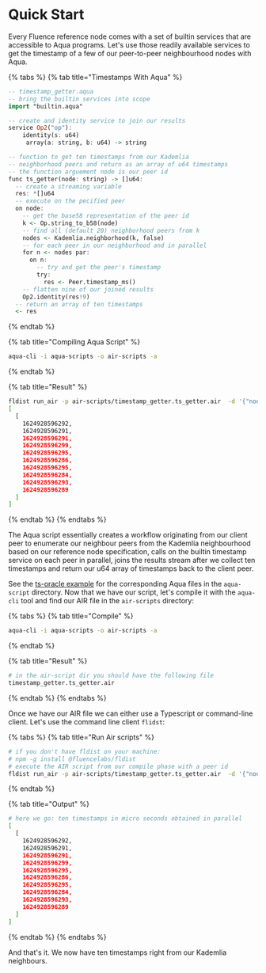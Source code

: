 # Quick Start

Every Fluence reference node comes with a set of builtin services that are accessible to Aqua programs. Let's use those readily available services to get the timestamp of a few of our peer-to-peer neighbourhood nodes with Aqua.

{% tabs %}
{% tab title="Timestamps With Aqua" %}
```haskell
-- timestamp_getter.aqua
-- bring the builtin services into scope
import "builtin.aqua"

-- create and identity service to join our results
service Op2("op"):
    identity(s: u64)
     array(a: string, b: u64) -> string

-- function to get ten timestamps from our Kademlia
-- neighborhood peers and return as an array of u64 timestamps
-- the function arguement node is our peer id
func ts_getter(node: string) -> []u64:
  -- create a streaming variable
  res: *[]u64
  -- execute on the pecified peer
  on node:
    -- get the base58 representation of the peer id
    k <- Op.string_to_b58(node)
    -- find all (default 20) neighborhood peers from k
    nodes <- Kademlia.neighborhood(k, false)
    -- for each peer in our neighborhood and in parallel
    for n <- nodes par:
      on n:
        -- try and get the peer's timestamp
        try:
          res <- Peer.timestamp_ms()
    -- flatten nine of our joined results
    Op2.identity(res!9)
  -- return an array of ten timestamps
  <- res
```
{% endtab %}

{% tab title="Compiling Aqua Script" %}
```bash
aqua-cli -i aqua-scripts -o air-scripts -a
```
{% endtab %}

{% tab title="Result" %}
```bash
fldist run_air -p air-scripts/timestamp_getter.ts_getter.air  -d '{"node":"12D3KooWHLxVhUQyAuZe6AHMB29P7wkvTNMn7eDMcsqimJYLKREf"}'  --generated
[
  [
    1624928596292,
    1624928596291,
    1624928596291,
    1624928596299,
    1624928596295,
    1624928596286,
    1624928596295,
    1624928596284,
    1624928596293,
    1624928596289
  ]
]
```
{% endtab %}
{% endtabs %}

The Aqua script essentially creates a workflow originating from our client peer to enumerate our neighbour peers from the Kademlia neighbourhood based on our reference node specification, calls on the builtin timestamp service on each peer in parallel,  joins the results stream after we collect ten timestamps and return our u64 array of timestamps back to the client peer.

 See the [ts-oracle example](https://github.com/fluencelabs/examples/tree/main/ts-oracle) for the corresponding Aqua files in the `aqua-script` directory.  Now that we  have our script, let's compile it with the `aqua-cli` tool and find our AIR file in the `air-scripts` directory:

{% tabs %}
{% tab title="Compile" %}
```bash
aqua-cli -i aqua-scripts -o air-scripts -a
```
{% endtab %}

{% tab title="Result" %}
```bash
# in the air-script dir you should have the following file
timestamp_getter.ts_getter.air
```
{% endtab %}
{% endtabs %}

Once we have our AIR file we can either use a Typescript or command-line client. Let's use the command line client `flidst`:

{% tabs %}
{% tab title="Run Air scripts" %}
```bash
# if you don't have fldist on your machine: 
# npm -g install @fluencelabs/fldist
# execute the AIR script from our compile phase with a peer id
fldist run_air -p air-scripts/timestamp_getter.ts_getter.air  -d '{"node":"12D3KooWHLxVhUQyAuZe6AHMB29P7wkvTNMn7eDMcsqimJYLKREf"}'  --generated
```
{% endtab %}

{% tab title="Output" %}
```bash
# here we go: ten timestamps in micro seconds obtained in parallel
[
  [
    1624928596292,
    1624928596291,
    1624928596291,
    1624928596299,
    1624928596295,
    1624928596286,
    1624928596295,
    1624928596284,
    1624928596293,
    1624928596289
  ]
]
```
{% endtab %}
{% endtabs %}

And that's it.  We now have ten timestamps right from our Kademlia neighbours.


